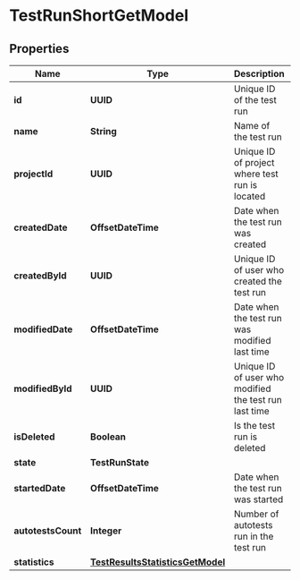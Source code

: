 

# TestRunShortGetModel


## Properties

| Name | Type | Description | Notes |
|------------ | ------------- | ------------- | -------------|
|**id** | **UUID** | Unique ID of the test run |  [optional] |
|**name** | **String** | Name of the test run |  [optional] |
|**projectId** | **UUID** | Unique ID of project where test run is located |  [optional] |
|**createdDate** | **OffsetDateTime** | Date when the test run was created |  [optional] |
|**createdById** | **UUID** | Unique ID of user who created the test run |  [optional] |
|**modifiedDate** | **OffsetDateTime** | Date when the test run was modified last time |  [optional] |
|**modifiedById** | **UUID** | Unique ID of user who modified the test run last time |  [optional] |
|**isDeleted** | **Boolean** | Is the test run is deleted |  [optional] |
|**state** | **TestRunState** |  |  [optional] |
|**startedDate** | **OffsetDateTime** | Date when the test run was started |  [optional] |
|**autotestsCount** | **Integer** | Number of autotests run in the test run |  [optional] |
|**statistics** | [**TestResultsStatisticsGetModel**](TestResultsStatisticsGetModel.md) |  |  [optional] |



